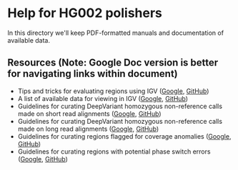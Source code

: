 # Help for HG002 polishers

In this directory we'll keep PDF-formatted manuals and documentation of 
available data.

## Resources (Note: Google Doc version is better for navigating links within document)
* Tips and tricks for evaluating regions using IGV ([Google](https://docs.google.com/document/d/19OCsywzF_v7SxzS8njvs1qJosTLFqwn0VVJFla93Ir0), [GitHub](https://github.com/marbl/HG002-issues/blob/main/manuals/EvaluatingWithIGV.pdf))
* A list of available data for viewing in IGV ([Google](https://docs.google.com/document/d/19jhy19crbqwewexQ0UoknsPXYEs_XjNI7GwCQO5TEns), [GitHub](https://github.com/marbl/HG002-issues/blob/main/manuals/DescriptionOfAWSHostedIGVTracks.pdf))
* Guidelines for curating DeepVariant homozygous non-reference calls made on short read alignments ([Google](https://docs.google.com/document/d/1ysCOBmjpc1A0GC4ynFuLAvpbWms-KpVX_RU20_WIVE8/edit#), [GitHub](https://github.com/marbl/HG002-issues/blob/main/manuals/ShortReadDiscoveredIssueCurationInstructions.pdf))
* Guidelines for curating DeepVariant homozygous non-reference calls made on long read alignments ([Google](https://docs.google.com/document/d/1Iv1pysvu_Fy0VrnHVBxKrdwMzEkgzCTCew4CjaE-x_s/edit#), [GitHub](https://github.com/marbl/HG002-issues/blob/main/manuals/LongReadDiscoveredFalseHeterozygosityCurationInstructions.pdf))
* Guidelines for curating regions flagged for coverage anomalies ([Google](https://docs.google.com/document/d/1lef3T5wdFdw4_m8oxCNkvRicckC8qZfoCbrM6Hjz9z8), [GitHub](https://github.com/marbl/HG002-issues/blob/main/manuals/CoverageAnomalyPolishingInstructions.pdf))
* Guidelines for curating regions with potential phase switch errors ([Google](https://docs.google.com/document/d/1_gHoxjoaDOavROWHtTXFVr5F2E6xw-bwxFAlIk39724), [GitHub](https://github.com/marbl/HG002-issues/blob/main/manuals/PhaseSwitchAnomalyPolishingInstructions.pdf))
